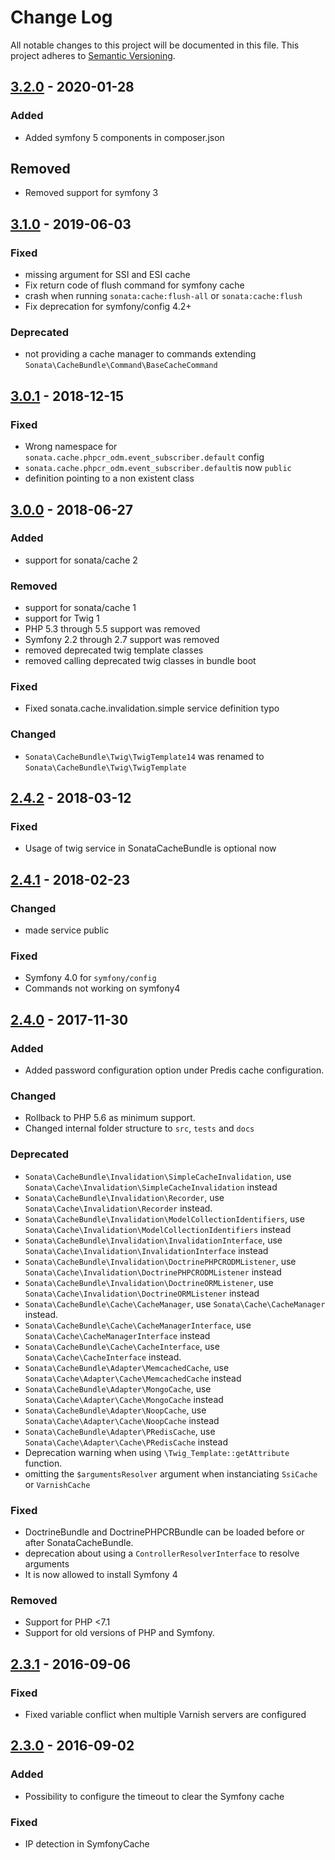 # Change Log
All notable changes to this project will be documented in this file.
This project adheres to [Semantic Versioning](http://semver.org/).

## [3.2.0](https://github.com/sonata-project/SonataCacheBundle/compare/3.1.0...3.2.0) - 2020-01-28
### Added
- Added symfony 5 components in composer.json

## Removed
- Removed support for symfony 3

## [3.1.0](https://github.com/sonata-project/SonataCacheBundle/compare/3.0.1...3.1.0) - 2019-06-03

### Fixed
- missing argument for SSI and ESI cache
- Fix return code of flush command for symfony cache
- crash when running `sonata:cache:flush-all` or `sonata:cache:flush`
- Fix deprecation for symfony/config 4.2+

### Deprecated
- not providing a cache manager to commands extending
  `Sonata\CacheBundle\Command\BaseCacheCommand`

## [3.0.1](https://github.com/sonata-project/SonataCacheBundle/compare/3.0.0...3.0.1) - 2018-12-15

### Fixed
- Wrong namespace for `sonata.cache.phpcr_odm.event_subscriber.default` config
- `sonata.cache.phpcr_odm.event_subscriber.default`is now `public`
- definition pointing to a non existent class

## [3.0.0](https://github.com/sonata-project/SonataCacheBundle/compare/2.4.2...3.0.0) - 2018-06-27

### Added

- support for sonata/cache 2

### Removed

- support for sonata/cache 1
- support for Twig 1
- PHP 5.3 through 5.5 support was removed
- Symfony 2.2 through 2.7 support was removed
- removed deprecated twig template classes
- removed calling deprecated twig classes in bundle boot

### Fixed

- Fixed sonata.cache.invalidation.simple service definition typo

### Changed

- `Sonata\CacheBundle\Twig\TwigTemplate14` was renamed to `Sonata\CacheBundle\Twig\TwigTemplate`

## [2.4.2](https://github.com/sonata-project/SonataCacheBundle/compare/2.4.1...2.4.2) - 2018-03-12
### Fixed
- Usage of twig service in SonataCacheBundle is optional now

## [2.4.1](https://github.com/sonata-project/SonataCacheBundle/compare/2.4.0...2.4.1) - 2018-02-23
### Changed
- made service public

### Fixed
- Symfony 4.0 for `symfony/config`
- Commands not working on symfony4

## [2.4.0](https://github.com/sonata-project/SonataCacheBundle/compare/2.3.1...2.4.0) - 2017-11-30
### Added
- Added password configuration option under Predis cache configuration.

### Changed
- Rollback to PHP 5.6 as minimum support.
- Changed internal folder structure to `src`, `tests` and `docs`

### Deprecated
- `Sonata\CacheBundle\Invalidation\SimpleCacheInvalidation`, use `Sonata\Cache\Invalidation\SimpleCacheInvalidation` instead
- `Sonata\CacheBundle\Invalidation\Recorder`, use `Sonata\Cache\Invalidation\Recorder` instead.
- `Sonata\CacheBundle\Invalidation\ModelCollectionIdentifiers`, use `Sonata\Cache\Invalidation\ModelCollectionIdentifiers` instead
- `Sonata\CacheBundle\Invalidation\InvalidationInterface`, use `Sonata\Cache\Invalidation\InvalidationInterface` instead
- `Sonata\CacheBundle\Invalidation\DoctrinePHPCRODMListener`, use `Sonata\Cache\Invalidation\DoctrinePHPCRODMListener` instead
- `Sonata\CacheBundle\Invalidation\DoctrineORMListener`, use `Sonata\Cache\Invalidation\DoctrineORMListener` instead
- `Sonata\CacheBundle\Cache\CacheManager`, use `Sonata\Cache\CacheManager` instead.
- `Sonata\CacheBundle\Cache\CacheManagerInterface`, use `Sonata\Cache\CacheManagerInterface` instead
- `Sonata\CacheBundle\Cache\CacheInterface`, use `Sonata\Cache\CacheInterface` instead.
- `Sonata\CacheBundle\Adapter\MemcachedCache`, use `Sonata\Cache\Adapter\Cache\MemcachedCache` instead
- `Sonata\CacheBundle\Adapter\MongoCache`, use `Sonata\Cache\Adapter\Cache\MongoCache` instead
- `Sonata\CacheBundle\Adapter\NoopCache`, use `Sonata\Cache\Adapter\Cache\NoopCache` instead
- `Sonata\CacheBundle\Adapter\PRedisCache`, use `Sonata\Cache\Adapter\Cache\PRedisCache` instead
- Deprecation warning when using `\Twig_Template::getAttribute` function.
- omitting the `$argumentsResolver` argument when instanciating `SsiCache` or `VarnishCache`

### Fixed
- DoctrineBundle and DoctrinePHPCRBundle can be loaded before or after SonataCacheBundle.
- deprecation about using a `ControllerResolverInterface` to resolve arguments
- It is now allowed to install Symfony 4

### Removed
- Support for PHP <7.1
- Support for old versions of PHP and Symfony.

## [2.3.1](https://github.com/sonata-project/SonataCacheBundle/compare/2.3.0...2.3.1) - 2016-09-06
### Fixed
- Fixed variable conflict when multiple Varnish servers are configured

## [2.3.0](https://github.com/sonata-project/SonataCacheBundle/compare/2.2.5...2.3.0) - 2016-09-02
### Added
- Possibility to configure the timeout to clear the Symfony cache

### Fixed
- IP detection in SymfonyCache
